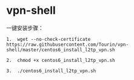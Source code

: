 # vpn-shell
一键安装步骤：
	
	1.  wget --no-check-certificate https://raw.githubusercontent.com/Tourin/vpn-shell/master/centos6_install_l2tp_vpn.sh
	
	2.  chmod +x centos6_install_l2tp_vpn.sh
	
	3.  ./centos6_install_l2tp_vpn.sh